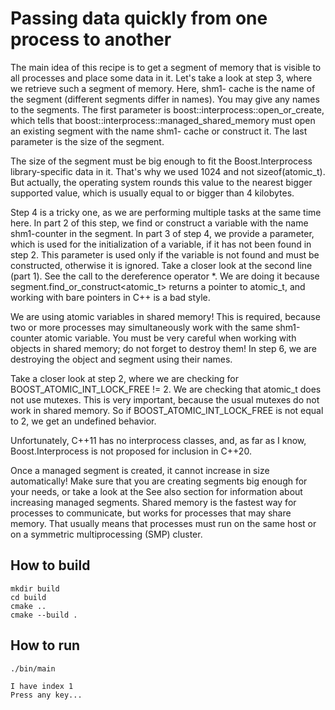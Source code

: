 # Passing data quickly from one process to another

The main idea of this recipe is to get a segment of memory that is visible to all processes and place some data in it. Let's take a look at step 3, where we retrieve such a segment of memory. Here, shm1- cache is the name of the segment (different segments differ in names). You may give any names to the segments. The first parameter is boost::interprocess::open_or_create, which tells that boost::interprocess::managed_shared_memory must open an existing segment with the name shm1- cache or construct it. The last parameter is the size of the segment.

The size of the segment must be big enough to fit the Boost.Interprocess library-specific data in it. That's why we used 1024 and not sizeof(atomic_t). But actually, the operating system rounds this value to the nearest bigger supported value, which is usually equal to or bigger than 4 kilobytes.

Step 4 is a tricky one, as we are performing multiple tasks at the same time here. In part 2 of this step, we find or construct a variable with the name shm1-counter in the segment. In part 3 of step 4, we provide a parameter, which is used for the initialization of a variable, if it has not been found in step 2. This parameter is used only if the variable is not found and must be constructed, otherwise it is ignored. Take a closer look at the second line (part 1). See the call to the dereference operator *. We are doing it because segment.find_or_construct<atomic_t> returns a pointer to atomic_t, and working with bare pointers in C++ is a bad style.

We are using atomic variables in shared memory! This is required, because two or more processes may simultaneously work with the same shm1-counter atomic variable.
You must be very careful when working with objects in shared memory; do not forget to destroy them! In step 6, we are destroying the object and segment using their names.

Take a closer look at step 2, where we are checking for BOOST_ATOMIC_INT_LOCK_FREE != 2. We are checking that atomic_t does not use mutexes. This is very important, because the usual mutexes do not work in shared memory. So if BOOST_ATOMIC_INT_LOCK_FREE is not equal to 2, we get an undefined behavior.

Unfortunately, C++11 has no interprocess classes, and, as far as I know, Boost.Interprocess is not proposed for inclusion in C++20.

Once a managed segment is created, it cannot increase in size automatically! Make sure that you are creating segments big enough for your needs, or take a look at the See also section for information about increasing managed segments.
Shared memory is the fastest way for processes to communicate, but works for processes that may share memory. That usually means that processes must run on the same host or on a symmetric multiprocessing (SMP) cluster.

## How to build
```
mkdir build
cd build
cmake ..
cmake --build .
```

## How to run
```
./bin/main

I have index 1
Press any key...

```